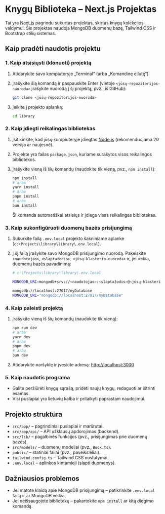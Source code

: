 # Knygų Biblioteka – Next.js Projektas

Tai yra [Next.js](https://nextjs.org) pagrindu sukurtas projektas, skirtas knygų kolekcijos valdymui. Šis projektas naudoja MongoDB duomenų bazę, Tailwind CSS ir Bootstrap stilių sistemas.

## Kaip pradėti naudotis projektu

### 1. Kaip atsisiųsti (klonuoti) projektą

1. Atidarykite savo kompiuteryje „Terminal“ (arba „Komandinę eilutę“).
2. Įrašykite šią komandą ir paspauskite Enter (vietoje `<jūsų-repozitorijos-nuoroda>` įrašykite nuorodą į šį projektą, pvz., iš GitHub):

   ```bash
   git clone <jūsų-repozitorijos-nuoroda>
   ```

3. Įeikite į projekto aplanką:

   ```bash
   cd library
   ```

### 2. Kaip įdiegti reikalingas bibliotekas

1. Įsitikinkite, kad jūsų kompiuteryje įdiegtas [Node.js](https://nodejs.org/) (rekomenduojama 20 versija ar naujesnė).
2. Projekte yra failas `package.json`, kuriame surašytos visos reikalingos bibliotekos.
3. Įrašykite vieną iš šių komandų (naudokite tik vieną, pvz., `npm install`):

   ```bash
   npm install
   # arba
   yarn install
   # arba
   pnpm install
   # arba
   bun install
   ```

   Ši komanda automatiškai atsisiųs ir įdiegs visas reikalingas bibliotekas.

### 3. Kaip sukonfigūruoti duomenų bazės prisijungimą

1. Sukurkite failą `.env.local` projekto šakniniame aplanke (`c:\Projects\library\library\.env.local`).
2. Į šį failą įrašykite savo MongoDB prisijungimo nuorodą. Pakeiskite `<naudotojas>`, `<slaptažodis>`, `<jūsų-klasterio-nuoroda>` ir, jei reikia, duomenų bazės pavadinimą:

   ```bash
   # c:\Projects\library\library\.env.local

   MONGODB_URI=mongodb+srv://<naudotojas>:<slaptažodis>@<jūsų-klasterio-nuoroda>/libraryDB?retryWrites=true&w=majority

   mongodb://localhost:27017/myDatabase
   MONGODB_URI="mongodb://localhost:27017/myDatabase"
   ```

### 4. Kaip paleisti projektą

1. Įrašykite vieną iš šių komandų (naudokite tik vieną):

   ```bash
   npm run dev
   # arba
   yarn dev
   # arba
   pnpm dev
   # arba
   bun dev
   ```

2. Atidarykite naršyklę ir įveskite adresą: [http://localhost:3000](http://localhost:3000)

### 5. Kaip naudotis programa

- Galite peržiūrėti knygų sąrašą, pridėti naujų knygų, redaguoti ar ištrinti esamas.
- Visi puslapiai yra lietuvių kalba ir pritaikyti paprastam naudojimui.

## Projekto struktūra

- `src/app/` – pagrindiniai puslapiai ir maršrutai.
- `src/app/api/` – API užklausų apdorojimas (backend).
- `src/lib/` – pagalbinės funkcijos (pvz., prisijungimas prie duomenų bazės).
- `src/models/` – duomenų modeliai (pvz., `Book.ts`).
- `public/` – statiniai failai (pvz., paveikslėliai).
- `tailwind.config.ts` – Tailwind CSS nustatymai.
- `.env.local` – aplinkos kintamieji (slapti duomenys).

## Dažniausios problemos

- Jei matote klaidą apie MongoDB prisijungimą – patikrinkite `.env.local` failą ir ar MongoDB veikia.
- Jei neišsaugojote bibliotekų – pakartokite `npm install` ar kitą diegimo komandą.
